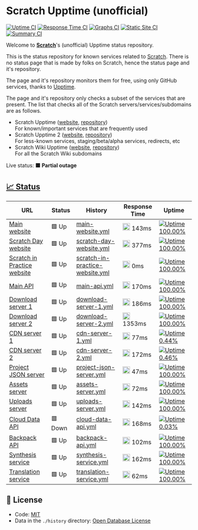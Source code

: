 # Scratch Upptime (unofficial)

[![Uptime CI](https://github.com/Hans5958/Scratch-Upptime/workflows/Uptime%20CI/badge.svg)](https://github.com/Hans5958/Scratch-Upptime/actions?query=workflow%3A%22Uptime+CI%22)
[![Response Time CI](https://github.com/Hans5958/Scratch-Upptime/workflows/Response%20Time%20CI/badge.svg)](https://github.com/Hans5958/Scratch-Upptime/actions?query=workflow%3A%22Response+Time+CI%22)
[![Graphs CI](https://github.com/Hans5958/Scratch-Upptime/workflows/Graphs%20CI/badge.svg)](https://github.com/Hans5958/Scratch-Upptime/actions?query=workflow%3A%22Graphs+CI%22)
[![Static Site CI](https://github.com/Hans5958/Scratch-Upptime/workflows/Static%20Site%20CI/badge.svg)](https://github.com/Hans5958/Scratch-Upptime/actions?query=workflow%3A%22Static+Site+CI%22)
[![Summary CI](https://github.com/Hans5958/Scratch-Upptime/workflows/Summary%20CI/badge.svg)](https://github.com/Hans5958/Scratch-Upptime/actions?query=workflow%3A%22Summary+CI%22)

Welcome to **[Scratch](https://scratch.mit.edu)**'s (unofficial) Upptime status repository.

This is the status repository for known services related to [Scratch](https://scratch.mit.edu). There is no status page that is made by folks on Scratch, hence the status page and it's repository.

The page and it's repository monitors them for free, using only GitHub services, thanks to [Upptime](https://github.com/upptime/upptime).

The page and it's repository only checks a subset of the services that are present. The list that checks all of the Scratch servers/services/subdomains are as follows.

- Scratch Upptime ([website](https://scratch-upptime.netlify.app), [repository](https://github.com/Hans5958/Scratch-Upptime))  
  For known/important services that are frequently used
- Scratch Upptime 2 ([website](https://scratch-upptime-2.netlify.app), [repository](https://github.com/Hans5958/Scratch-Upptime-2))  
  For less-known services, staging/beta/alpha services, redirects, etc
- Scratch Wiki Upptime ([website](https://scratch-wiki-upptime.netlify.app), [repository](https://github.com/Hans5958/Scratch-Wiki-Upptime))  
  For all the Scratch Wiki subdomains

Live status: <!--live status--> **🟧 Partial outage**

## [📈 Status](https://scratch-upptime.netlify.app)

<!--start: status pages-->
<!-- This summary is generated by Upptime (https://github.com/upptime/upptime) -->
<!-- Do not edit this manually, your changes will be overwritten -->

| URL                                                                                                                  | Status  | History                                                                                                                               | Response Time                                                                                  | Uptime                                                                                                                                                                                                                                                                   |
| -------------------------------------------------------------------------------------------------------------------- | ------- | ------------------------------------------------------------------------------------------------------------------------------------- | ---------------------------------------------------------------------------------------------- | ------------------------------------------------------------------------------------------------------------------------------------------------------------------------------------------------------------------------------------------------------------------------ |
| [Main website](https://scratch.mit.edu)                                                                              | 🟩 Up   | [main-website.yml](https://github.com/Hans5958/Scratch-Upptime/commits/master/history/main-website.yml)                               | <img alt="Response time graph" src="./graphs/main-website.png" height="20"> 143ms              | [![Uptime 100.00%](https://img.shields.io/endpoint?url=https%3A%2F%2Fraw.githubusercontent.com%2FHans5958%2FScratch-Upptime%2Fmaster%2Fapi%2Fmain-website%2Fuptime.json)](https://Hans5958.github.io/Scratch-Upptime/history/main-website)                               |
| [Scratch Day website](https://day.scratch.mit.edu)                                                                   | 🟩 Up   | [scratch-day-website.yml](https://github.com/Hans5958/Scratch-Upptime/commits/master/history/scratch-day-website.yml)                 | <img alt="Response time graph" src="./graphs/scratch-day-website.png" height="20"> 377ms       | [![Uptime 100.00%](https://img.shields.io/endpoint?url=https%3A%2F%2Fraw.githubusercontent.com%2FHans5958%2FScratch-Upptime%2Fmaster%2Fapi%2Fscratch-day-website%2Fuptime.json)](https://Hans5958.github.io/Scratch-Upptime/history/scratch-day-website)                 |
| [Scratch in Practice website](https://sip.scratch.mit.edu)                                                           | 🟩 Up   | [scratch-in-practice-website.yml](https://github.com/Hans5958/Scratch-Upptime/commits/master/history/scratch-in-practice-website.yml) | <img alt="Response time graph" src="./graphs/scratch-in-practice-website.png" height="20"> 0ms | [![Uptime 100.00%](https://img.shields.io/endpoint?url=https%3A%2F%2Fraw.githubusercontent.com%2FHans5958%2FScratch-Upptime%2Fmaster%2Fapi%2Fscratch-in-practice-website%2Fuptime.json)](https://Hans5958.github.io/Scratch-Upptime/history/scratch-in-practice-website) |
| [Main API](https://api.scratch.mit.edu)                                                                              | 🟩 Up   | [main-api.yml](https://github.com/Hans5958/Scratch-Upptime/commits/master/history/main-api.yml)                                       | <img alt="Response time graph" src="./graphs/main-api.png" height="20"> 170ms                  | [![Uptime 100.00%](https://img.shields.io/endpoint?url=https%3A%2F%2Fraw.githubusercontent.com%2FHans5958%2FScratch-Upptime%2Fmaster%2Fapi%2Fmain-api%2Fuptime.json)](https://Hans5958.github.io/Scratch-Upptime/history/main-api)                                       |
| [Download server 1](https://download.scratch.mit.edu)                                                                | 🟩 Up   | [download-server-1.yml](https://github.com/Hans5958/Scratch-Upptime/commits/master/history/download-server-1.yml)                     | <img alt="Response time graph" src="./graphs/download-server-1.png" height="20"> 186ms         | [![Uptime 100.00%](https://img.shields.io/endpoint?url=https%3A%2F%2Fraw.githubusercontent.com%2FHans5958%2FScratch-Upptime%2Fmaster%2Fapi%2Fdownload-server-1%2Fuptime.json)](https://Hans5958.github.io/Scratch-Upptime/history/download-server-1)                     |
| [Download server 2](https://downloads.scratch.mit.edu/desktop/Scratch%20Setup.exe)                                   | 🟩 Up   | [download-server-2.yml](https://github.com/Hans5958/Scratch-Upptime/commits/master/history/download-server-2.yml)                     | <img alt="Response time graph" src="./graphs/download-server-2.png" height="20"> 1353ms        | [![Uptime 100.00%](https://img.shields.io/endpoint?url=https%3A%2F%2Fraw.githubusercontent.com%2FHans5958%2FScratch-Upptime%2Fmaster%2Fapi%2Fdownload-server-2%2Fuptime.json)](https://Hans5958.github.io/Scratch-Upptime/history/download-server-2)                     |
| [CDN server 1](https://cdn.scratch.mit.edu/scratchr2/static/__867ec47c1657f9fde21932c086a84195__/images/logo_sm.png) | 🟩 Up   | [cdn-server-1.yml](https://github.com/Hans5958/Scratch-Upptime/commits/master/history/cdn-server-1.yml)                               | <img alt="Response time graph" src="./graphs/cdn-server-1.png" height="20"> 77ms               | [![Uptime 0.44%](https://img.shields.io/endpoint?url=https%3A%2F%2Fraw.githubusercontent.com%2FHans5958%2FScratch-Upptime%2Fmaster%2Fapi%2Fcdn-server-1%2Fuptime.json)](https://Hans5958.github.io/Scratch-Upptime/history/cdn-server-1)                                 |
| [CDN server 2](https://cdn2.scratch.mit.edu/get_image/user/1882674_48x48.png)                                        | 🟩 Up   | [cdn-server-2.yml](https://github.com/Hans5958/Scratch-Upptime/commits/master/history/cdn-server-2.yml)                               | <img alt="Response time graph" src="./graphs/cdn-server-2.png" height="20"> 172ms              | [![Uptime 0.46%](https://img.shields.io/endpoint?url=https%3A%2F%2Fraw.githubusercontent.com%2FHans5958%2FScratch-Upptime%2Fmaster%2Fapi%2Fcdn-server-2%2Fuptime.json)](https://Hans5958.github.io/Scratch-Upptime/history/cdn-server-2)                                 |
| [Project JSON server](https://projects.scratch.mit.edu)                                                              | 🟩 Up   | [project-json-server.yml](https://github.com/Hans5958/Scratch-Upptime/commits/master/history/project-json-server.yml)                 | <img alt="Response time graph" src="./graphs/project-json-server.png" height="20"> 47ms        | [![Uptime 100.00%](https://img.shields.io/endpoint?url=https%3A%2F%2Fraw.githubusercontent.com%2FHans5958%2FScratch-Upptime%2Fmaster%2Fapi%2Fproject-json-server%2Fuptime.json)](https://Hans5958.github.io/Scratch-Upptime/history/project-json-server)                 |
| [Assets server](https://assets.scratch.mit.edu)                                                                      | 🟩 Up   | [assets-server.yml](https://github.com/Hans5958/Scratch-Upptime/commits/master/history/assets-server.yml)                             | <img alt="Response time graph" src="./graphs/assets-server.png" height="20"> 72ms              | [![Uptime 100.00%](https://img.shields.io/endpoint?url=https%3A%2F%2Fraw.githubusercontent.com%2FHans5958%2FScratch-Upptime%2Fmaster%2Fapi%2Fassets-server%2Fuptime.json)](https://Hans5958.github.io/Scratch-Upptime/history/assets-server)                             |
| [Uploads server](https://uploads.scratch.mit.edu/projects/thumbnails/10128407.png)                                   | 🟩 Up   | [uploads-server.yml](https://github.com/Hans5958/Scratch-Upptime/commits/master/history/uploads-server.yml)                           | <img alt="Response time graph" src="./graphs/uploads-server.png" height="20"> 142ms            | [![Uptime 100.00%](https://img.shields.io/endpoint?url=https%3A%2F%2Fraw.githubusercontent.com%2FHans5958%2FScratch-Upptime%2Fmaster%2Fapi%2Fuploads-server%2Fuptime.json)](https://Hans5958.github.io/Scratch-Upptime/history/uploads-server)                           |
| [Cloud Data API](wss://clouddata.scratch.mit.edu)                                                                    | 🟥 Down | [cloud-data-api.yml](https://github.com/Hans5958/Scratch-Upptime/commits/master/history/cloud-data-api.yml)                           | <img alt="Response time graph" src="./graphs/cloud-data-api.png" height="20"> 168ms            | [![Uptime 0.03%](https://img.shields.io/endpoint?url=https%3A%2F%2Fraw.githubusercontent.com%2FHans5958%2FScratch-Upptime%2Fmaster%2Fapi%2Fcloud-data-api%2Fuptime.json)](https://Hans5958.github.io/Scratch-Upptime/history/cloud-data-api)                             |
| [Backpack API](https://backpack.scratch.mit.edu)                                                                     | 🟩 Up   | [backpack-api.yml](https://github.com/Hans5958/Scratch-Upptime/commits/master/history/backpack-api.yml)                               | <img alt="Response time graph" src="./graphs/backpack-api.png" height="20"> 102ms              | [![Uptime 100.00%](https://img.shields.io/endpoint?url=https%3A%2F%2Fraw.githubusercontent.com%2FHans5958%2FScratch-Upptime%2Fmaster%2Fapi%2Fbackpack-api%2Fuptime.json)](https://Hans5958.github.io/Scratch-Upptime/history/backpack-api)                               |
| [Synthesis service](https://synthesis-service.scratch.mit.edu)                                                       | 🟩 Up   | [synthesis-service.yml](https://github.com/Hans5958/Scratch-Upptime/commits/master/history/synthesis-service.yml)                     | <img alt="Response time graph" src="./graphs/synthesis-service.png" height="20"> 162ms         | [![Uptime 100.00%](https://img.shields.io/endpoint?url=https%3A%2F%2Fraw.githubusercontent.com%2FHans5958%2FScratch-Upptime%2Fmaster%2Fapi%2Fsynthesis-service%2Fuptime.json)](https://Hans5958.github.io/Scratch-Upptime/history/synthesis-service)                     |
| [Translation service](https://translate-service.scratch.mit.edu)                                                     | 🟩 Up   | [translation-service.yml](https://github.com/Hans5958/Scratch-Upptime/commits/master/history/translation-service.yml)                 | <img alt="Response time graph" src="./graphs/translation-service.png" height="20"> 62ms        | [![Uptime 100.00%](https://img.shields.io/endpoint?url=https%3A%2F%2Fraw.githubusercontent.com%2FHans5958%2FScratch-Upptime%2Fmaster%2Fapi%2Ftranslation-service%2Fuptime.json)](https://Hans5958.github.io/Scratch-Upptime/history/translation-service)                 |

<!--end: status pages-->

## 📄 License

- Code: [MIT](./LICENSE)
- Data in the `./history` directory: [Open Database License](https://opendatacommons.org/licenses/odbl/1-0/)
